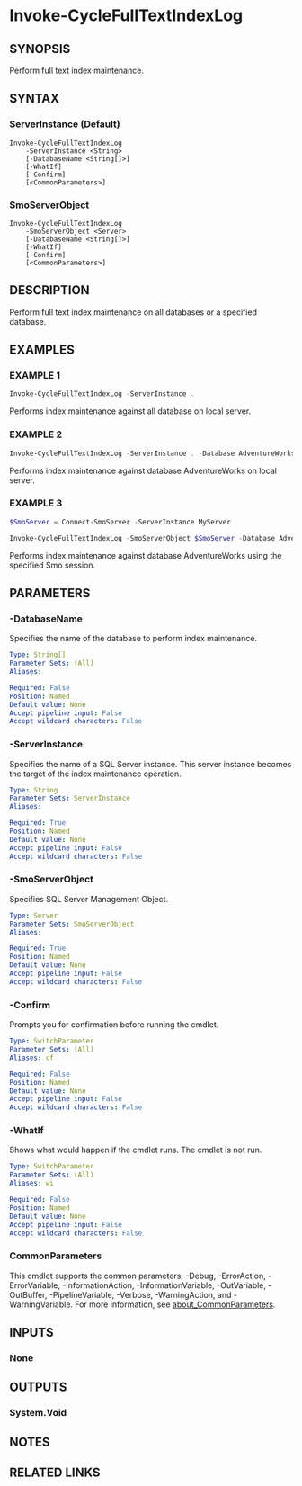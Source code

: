 ﻿---
external help file: SqlServerMaintenance-help.xml
Module Name: SqlServerMaintenance
online version:
schema: 2.0.0
---

# Invoke-CycleFullTextIndexLog

## SYNOPSIS
Perform full text index maintenance.

## SYNTAX

### ServerInstance (Default)
```
Invoke-CycleFullTextIndexLog
	-ServerInstance <String>
	[-DatabaseName <String[]>]
	[-WhatIf]
	[-Confirm]
	[<CommonParameters>]
```

### SmoServerObject
```
Invoke-CycleFullTextIndexLog
	-SmoServerObject <Server>
	[-DatabaseName <String[]>]
	[-WhatIf]
	[-Confirm]
	[<CommonParameters>]
```

## DESCRIPTION
Perform full text index maintenance on all databases or a specified database.

## EXAMPLES

### EXAMPLE 1
```powershell
Invoke-CycleFullTextIndexLog -ServerInstance .
```

Performs index maintenance against all database on local server.

### EXAMPLE 2
```powershell
Invoke-CycleFullTextIndexLog -ServerInstance . -Database AdventureWorks
```

Performs index maintenance against database AdventureWorks on local server.

### EXAMPLE 3
```powershell
$SmoServer = Connect-SmoServer -ServerInstance MyServer

Invoke-CycleFullTextIndexLog -SmoServerObject $SmoServer -Database AdventureWorks
```

Performs index maintenance against database AdventureWorks using the specified Smo session.

## PARAMETERS

### -DatabaseName
Specifies the name of the database to perform index maintenance.

```yaml
Type: String[]
Parameter Sets: (All)
Aliases:

Required: False
Position: Named
Default value: None
Accept pipeline input: False
Accept wildcard characters: False
```

### -ServerInstance
Specifies the name of a SQL Server instance.
This server instance becomes the target of the index maintenance operation.

```yaml
Type: String
Parameter Sets: ServerInstance
Aliases:

Required: True
Position: Named
Default value: None
Accept pipeline input: False
Accept wildcard characters: False
```

### -SmoServerObject
Specifies SQL Server Management Object.

```yaml
Type: Server
Parameter Sets: SmoServerObject
Aliases:

Required: True
Position: Named
Default value: None
Accept pipeline input: False
Accept wildcard characters: False
```

### -Confirm
Prompts you for confirmation before running the cmdlet.

```yaml
Type: SwitchParameter
Parameter Sets: (All)
Aliases: cf

Required: False
Position: Named
Default value: None
Accept pipeline input: False
Accept wildcard characters: False
```

### -WhatIf
Shows what would happen if the cmdlet runs.
The cmdlet is not run.

```yaml
Type: SwitchParameter
Parameter Sets: (All)
Aliases: wi

Required: False
Position: Named
Default value: None
Accept pipeline input: False
Accept wildcard characters: False
```

### CommonParameters
This cmdlet supports the common parameters: -Debug, -ErrorAction, -ErrorVariable, -InformationAction, -InformationVariable, -OutVariable, -OutBuffer, -PipelineVariable, -Verbose, -WarningAction, and -WarningVariable. For more information, see [about_CommonParameters](http://go.microsoft.com/fwlink/?LinkID=113216).

## INPUTS

### None

## OUTPUTS

### System.Void

## NOTES

## RELATED LINKS
